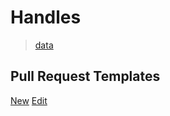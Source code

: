 # Handles

> [data](data.json)

## Pull Request Templates
[New](PULL_REQUEST_TEMPLATE/handles-new.md)
[Edit](PULL_REQUEST_TEMPLATE/handles-edit.md)